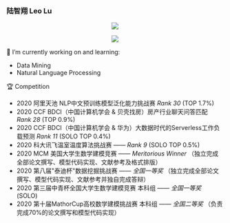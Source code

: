 ### 陆智翔 Leo Lu
<p align="center"> 
 <img src="https://profile-counter.glitch.me/Leo1998-Lu/count.svg"/>
</p>

<p align="center"> 
<a href="https://github.com/Leo1998-Lu">
  <img align="center" src="https://github-readme-stats-teal.vercel.app/api?username=Leo1998-Lu&show_icons=truet&include_all_commits=True&hide=prs,issues"/>
</a>
</p>


🔭 I’m currently working on and learning:
  - Data Mining
  - Natural Language Processing
  
:trophy: Competition
  - 2020 阿里天池 NLP中文预训练模型泛化能力挑战赛 *Rank 30* (TOP 1.7%)
  - 2020 CCF BDCI（中国计算机学会 & 贝壳找房）房产行业聊天问答匹配 *Rank 28* (TOP 0.9%)
  - 2020 CCF BDCI（中国计算机学会 & 华为）大数据时代的Serverless工作负载预测 *Rank 11* (SOLO  TOP 0.4%)
  - 2020 科大讯飞温室温度算法挑战赛 —— *Rank 9* (SOLO  TOP 0.5%)
  - 2020 MCM 美国大学生数学建模竞赛 —— *Meritorious Winner* （独立完成全部论文撰写、模型代码实现、文献参考及格式排版）
  - 2020 第八届"泰迪杯"数据挖掘挑战赛 —— *全国一等奖* （独立完成全部论文撰写、模型代码实现、文献参考并独自完成答辩）
  - 2020 第三届中青杯全国大学生数学建模竞赛 本科组 —— *全国一等奖* (SOLO)
  - 2020 第十届MathorCup高校数学建模挑战赛 本科组 —— *全国二等奖* （负责完成70%的论文撰写和模型代码实现）



